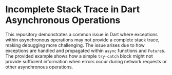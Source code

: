 # Incomplete Stack Trace in Dart Asynchronous Operations

This repository demonstrates a common issue in Dart where exceptions within asynchronous operations may not provide a complete stack trace, making debugging more challenging. The issue arises due to how exceptions are handled and propagated within `async` functions and `Future`s.  The provided example shows how a simple `try-catch` block might not provide sufficient information when errors occur during network requests or other asynchronous operations.